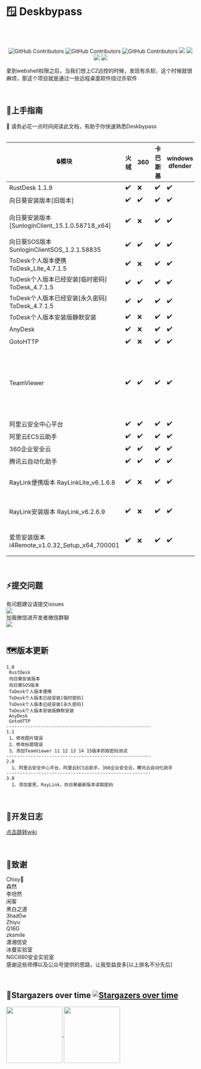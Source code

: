 # :window:	Deskbypass
<br/><br/>
  <p align="center">
    <img alt="GitHub Contributors" src="https://img.shields.io/badge/%E4%BD%9C%E8%80%85-%E5%BC%B1%E9%B8%A1-red" />
    <img alt="GitHub Contributors" src="https://img.shields.io/badge/%E5%AE%89%E5%85%A8%E5%9B%A2%E9%98%9F-One--fox-pink" />
    <img alt="GitHub Contributors" src="https://img.shields.io/badge/%E5%8D%9A%E5%AE%A2-www.taoyuan.cool-blue" />
    <img src="https://img.shields.io/badge/WeChat-vivo50KFCKFC-black">
    <img src="https://badgen.net/github/stars/RuoJi6/Deskbypass/?icon=github&color=black">
    <img src="https://badgen.net/github/issues/RuoJi6/Deskbypass">
    <a href="https://flowus.cn/share/134f2136-1c04-46fb-b1c1-693975dc42ee">
    <img src="https://img.shields.io/badge/%E6%96%87%E5%BA%93-wiki-yellow">
    </a>
</p>

拿到webshell权限之后，当我们想上C2远控的时候，发现有杀软，这个时候就很麻烦，那这个项目就是通过一些远程桌面软件绕过杀软件

<br/>

## 🚀上手指南

📢 请务必花一点时间阅读此文档，有助于你快速熟悉Deskbypass
<br/><br/>

| :lock:模块                                      | 火绒               | 360                | 卡巴斯基           | windows dfender    | 推荐指数                             | 备注                                                         |
| ----------------------------------------------- | ------------------ | ------------------ | ------------------ | ------------------ | ------------------------------------ | ------------------------------------------------------------ |
| RustDesk 1.1.9                                  | :heavy_check_mark: | :x:                | :heavy_check_mark: | :heavy_check_mark: | :star::star::star::star::star::star: |                                                              |
| 向日葵安装版本[旧版本]                          | :heavy_check_mark: | :heavy_check_mark: | :heavy_check_mark: | :heavy_check_mark: | :star::star:                         |                                                              |
| 向日葵安装版本[SunloginClient_15.1.0.58718_x64] | :heavy_check_mark: | :x:                | :heavy_check_mark: | :heavy_check_mark: | :star::star::star:                   | 因为需要读取内存，会被360发现                                |
| 向日葵SOS版本SunloginClientSOS_1.2.1.58835      | :heavy_check_mark: | :heavy_check_mark: | :heavy_check_mark: | :heavy_check_mark: | :star::star::star::star::star::star: |                                                              |
| ToDesk个人版本便携ToDesk_Lite_4.7.1.5           | :heavy_check_mark: | :x:                | :heavy_check_mark: | :heavy_check_mark: | :star::star::star::star:             |                                                              |
| ToDesk个人版本已经安装[临时密码] ToDesk_4.7.1.5 | :heavy_check_mark: | :heavy_check_mark: | :heavy_check_mark: | :heavy_check_mark: | :star::star::star::star:             |                                                              |
| ToDesk个人版本已经安装[永久密码] ToDesk_4.7.1.5 | :heavy_check_mark: | :heavy_check_mark: | :heavy_check_mark: | :heavy_check_mark: | :star::star::star::star:             |                                                              |
| ToDesk个人版本安装版静默安装                    | :heavy_check_mark: | :x:                | :heavy_check_mark: | :heavy_check_mark: | :star::star::star::star:             |                                                              |
| AnyDesk                                         | :heavy_check_mark: | :x:                | :heavy_check_mark: | :heavy_check_mark: | :star::star::star::star:             |                                                              |
| GotoHTTP                                        | :heavy_check_mark: | :x:                | :heavy_check_mark: | :heavy_check_mark: | :star::star::star::star:             |                                                              |
| TeamViewer                                      | :heavy_check_mark: | :heavy_check_mark: | :heavy_check_mark: | :heavy_check_mark: | :star::star::star::star:             | 11.0.259193 [yes]<br/> 12.0.259192 [yes]<br/>13.2.36224 [yes]<br/>14.7.48671 [yes]<br/>15.45.4 [NO] |
| 阿里云安全中心平台                              | :heavy_check_mark: | :heavy_check_mark: | :heavy_check_mark: | :heavy_check_mark: | :star::star::star::star::star:       |                                                              |
| 阿里云ECS云助手                                 | :heavy_check_mark: | :heavy_check_mark: | :heavy_check_mark: | :heavy_check_mark: | :star::star::star::star::star:       |                                                              |
| 360企业安全云                                   | :heavy_check_mark: | :heavy_check_mark: | :heavy_check_mark: | :heavy_check_mark: | :star::star::star::star::star:       |                                                              |
| 腾讯云自动化助手                                | :heavy_check_mark: | :heavy_check_mark: | :heavy_check_mark: | :heavy_check_mark: | :star::star::star::star::star:       |                                                              |
| RayLink便携版本 RayLinkLite_v6.1.6.8            | :heavy_check_mark: | :x:                | :heavy_check_mark: | :heavy_check_mark: | :star::star::star::star:             | 因为需要读取内存，会被360发现                                |
| RayLink安装版本 RayLink_v6.2.6.9                | :heavy_check_mark: | :x:                | :heavy_check_mark: | :heavy_check_mark: | :star::star::star::star:             | 因为需要读取内存，会被360发现                                |
| 爱思安装版本i4Remote_v1.0.32_Setup_x64_700001   | :heavy_check_mark: | :x:                | :heavy_check_mark: | :heavy_check_mark: | :star::star::star::star:             | 因为需要读取内存，会被360发现                                |



<br/>

## :zap:提交问题
有问题建议请提交issues<br/>
<a href="https://github.com/RuoJi6/HackerPermKeeper/issues"><img src="https://badgen.net/github/issues/RuoJi6/HackerPermKeeper"></a>
<br/>
加我微信进开发者微信群聊 
<br/><img src="https://img.shields.io/badge/WeChat-vivo50KFCKFC-green">
<br/>
<br/>

## :world_map:版本更新
```
1.0 
 RustDesk
 向日葵安装版本
 向日葵SOS版本
 ToDesk个人版本便携
 ToDesk个人版本已经安装[临时密码]
 ToDesk个人版本已经安装[永久密码]
 ToDesk个人版本安装版静默安装
 AnyDesk
 GotoHTTP
------------------------------------------------------
1.1
 1、修改图片错误
 2、修改标题错误
 3、添加TeamViewer 11 12 13 14 15版本抓取密码测试
------------------------------------------------------
2.0
  1、阿里云安全中心平台，阿里云ECS云助手，360企业安全云，腾讯云自动化助手
------------------------------------------------------
3.0
  1、添加爱思，RayLink，向日葵最新版本读取密码
```

<br/>

## :beginner:开发日志
<a href="https://flowus.cn/share/134f2136-1c04-46fb-b1c1-693975dc42ee">点击跳转wiki</a>

<br/>

## :clap:致谢
Chixy👑<br/>
森然<br/>
李坦然<br/>
闲客<br/>
黑白之道<br/>
3had0w<br/>
Zhiyu<br/>
Q16G<br/>
zksmile<br/>
潇湘信安<br/>
冰蚕实验室<br/>
NGC660安全实验室<br/>
感谢这些师傅以及公众号提供的思路，让我受益良多[以上排名不分先后]

<br/>


## :star2:Stargazers over time [![Stargazers over time](https://starchart.cc/RuoJi6/Deskbypass.svg)](https://starchart.cc/RuoJi6/Deskbypass)

<a href="https://github.com/RuoJi6">
  <img height=150 align="center" src="https://github-readme-stats.vercel.app/api?username=RuoJi6"/>
</a>
<a href="https://github.com/RuoJi6/Deskbypass/">
  <img height=150 align="center" src="https://github-readme-stats.vercel.app/api/top-langs?username=RuoJi6&layout=compact&langs_count=8&card_width=320" />
</a>
